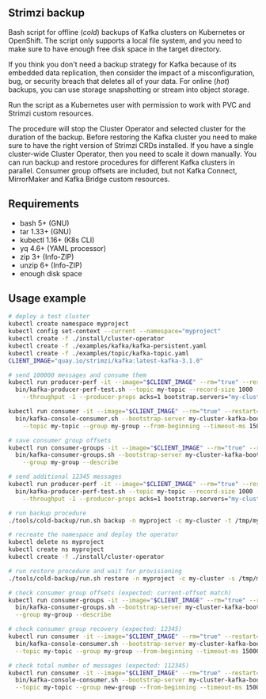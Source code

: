 ## Strimzi backup

Bash script for offline (_cold_) backups of Kafka clusters on Kubernetes or OpenShift. 
The script only supports a local file system, and you need to make sure to have enough free disk space in the target directory.

If you think you don't need a backup strategy for Kafka because of its embedded data replication, then consider the impact of a misconfiguration, bug, or security breach that deletes all of your data. 
For online (_hot_) backups, you can use storage snapshotting or stream into object storage.

Run the script as a Kubernetes user with permission to work with PVC and Strimzi custom resources. 

The procedure will stop the Cluster Operator and selected cluster for the duration of the backup. 
Before restoring the Kafka cluster you need to make sure to have the right version of Strimzi CRDs installed. 
If you have a single cluster-wide Cluster Operator, then you need to scale it down manually. 
You can run backup and restore procedures for different Kafka clusters in parallel. 
Consumer group offsets are included, but not Kafka Connect, MirrorMaker and Kafka Bridge custom resources.

## Requirements

- bash 5+ (GNU)
- tar 1.33+ (GNU)
- kubectl 1.16+ (K8s CLI)
- yq 4.6+ (YAML processor)
- zip 3+ (Info-ZIP)
- unzip 6+ (Info-ZIP)
- enough disk space

## Usage example

```sh
# deploy a test cluster
kubectl create namespace myproject
kubectl config set-context --current --namespace="myproject"
kubectl create -f ./install/cluster-operator
kubectl create -f ./examples/kafka/kafka-persistent.yaml
kubectl create -f ./examples/topic/kafka-topic.yaml
CLIENT_IMAGE="quay.io/strimzi/kafka:latest-kafka-3.1.0"

# send 100000 messages and consume them
kubectl run producer-perf -it --image="$CLIENT_IMAGE" --rm="true" --restart="Never" -- \
  bin/kafka-producer-perf-test.sh --topic my-topic --record-size 1000 --num-records 100000 \
    --throughput -1 --producer-props acks=1 bootstrap.servers="my-cluster-kafka-bootstrap:9092"

kubectl run consumer -it --image="$CLIENT_IMAGE" --rm="true" --restart="Never" -- \
  bin/kafka-console-consumer.sh --bootstrap-server my-cluster-kafka-bootstrap:9092 \
    --topic my-topic --group my-group --from-beginning --timeout-ms 15000

# save consumer group offsets    
kubectl run consumer-groups -it --image="$CLIENT_IMAGE" --rm="true" --restart="Never" -- \
  bin/kafka-consumer-groups.sh --bootstrap-server my-cluster-kafka-bootstrap:9092 \
    --group my-group --describe

# send additional 12345 messages
kubectl run producer-perf -it --image="$CLIENT_IMAGE" --rm="true" --restart="Never" -- \
  bin/kafka-producer-perf-test.sh --topic my-topic --record-size 1000 --num-records 12345 \
    --throughput -1 --producer-props acks=1 bootstrap.servers="my-cluster-kafka-bootstrap:9092"

# run backup procedure
./tools/cold-backup/run.sh backup -n myproject -c my-cluster -t /tmp/my-cluster.tgz

# recreate the namespace and deploy the operator
kubectl delete ns myproject
kubectl create ns myproject
kubectl create -f ./install/cluster-operator

# run restore procedure and wait for provisioning
./tools/cold-backup/run.sh restore -n myproject -c my-cluster -s /tmp/my-cluster.tgz

# check consumer group offsets (expected: current-offset match)
kubectl run consumer-groups -it --image="$CLIENT_IMAGE" --rm="true" --restart="Never" -- \
  bin/kafka-consumer-groups.sh --bootstrap-server my-cluster-kafka-bootstrap:9092 \
  --group my-group --describe

# check consumer group recovery (expected: 12345)
kubectl run consumer -it --image="$CLIENT_IMAGE" --rm="true" --restart="Never" -- \
  bin/kafka-console-consumer.sh --bootstrap-server my-cluster-kafka-bootstrap:9092 \
  --topic my-topic --group my-group --from-beginning --timeout-ms 15000

# check total number of messages (expected: 112345)
kubectl run consumer -it --image="$CLIENT_IMAGE" --rm="true" --restart="Never" -- \
  bin/kafka-console-consumer.sh --bootstrap-server my-cluster-kafka-bootstrap:9092 \
  --topic my-topic --group new-group --from-beginning --timeout-ms 15000
```
